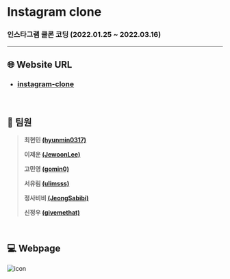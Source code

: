 # Instagram clone

### 인스타그램 클론 코딩 (2022.01.25 ~ 2022.03.16)

---

## :globe_with_meridians: Website URL

* ### [instagram-clone](http://54.180.8.17:8080/)

<br>

## :blue_book: 팀원 
> **최현민 [(hyunmin0317)](https://github.com/hyunmin0317)**
>
> **이제운 [(JewoonLee)](https://github.com/JewoonLee)**
>
> **고민영 [(gomin0)](https://github.com/gomin0)**
>
> **서유림 [(ulimsss)](https://github.com/ulimsss)**
>
> **정사비비 [(JeongSabibi)](https://github.com/JeongSabibi)** 
>
> **신정우 [(givemethat)](https://github.com/givemethat)**

<br>

## :computer: Webpage

<img src="https://github.com/hyunmin0317/instagram-clone/blob/main/spring-mvc/img/profile.png?raw=true" alt="icon" />